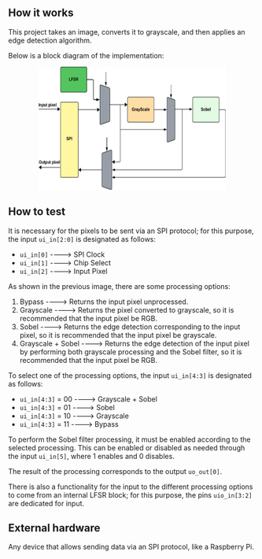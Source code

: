 <!---

This file is used to generate your project datasheet. Please fill in the information below and delete any unused
sections.

You can also include images in this folder and reference them in the markdown. Each image must be less than
512 kb in size, and the combined size of all images must be less than 1 MB.
-->

## How it works

This project takes an image, converts it to grayscale, and then applies an edge detection algorithm.

Below is a block diagram of the implementation:

<p align="center">
    <img src=./arch.png alt="Descripción" width="380" height="250">
</p>


## How to test

It is necessary for the pixels to be sent via an SPI protocol; for this purpose, the input ```ui_in[2:0]``` is designated as follows:

* ```ui_in[0]``` ----> SPI Clock
* ```ui_in[1]``` ----> Chip Select
* ```ui_in[2]``` ----> Input Pixel
  
As shown in the previous image, there are some processing options:

1. Bypass ----> Returns the input pixel unprocessed.
2. Grayscale ----> Returns the pixel converted to grayscale, so it is recommended that the input pixel be RGB.
3. Sobel ----> Returns the edge detection corresponding to the input pixel, so it is recommended that the input pixel be grayscale.
4. Grayscale + Sobel ----> Returns the edge detection of the input pixel by performing both grayscale processing and the Sobel filter, so it is recommended that the input pixel be  RGB.

To select one of the processing options, the input ```ui_in[4:3]``` is designated as follows:

* ```ui_in[4:3]``` = $00$ ----> Grayscale + Sobel 
* ```ui_in[4:3]``` = $01$ ----> Sobel
* ```ui_in[4:3]``` = $10$ ----> Grayscale
* ```ui_in[4:3]``` = $11$ ----> Bypass

To perform the Sobel filter processing, it must be enabled according to the selected processing. This can be enabled or disabled as needed through the input ```ui_in[5]```, where $1$ enables and $0$ disables.

The result of the processing corresponds to the output ```uo_out[0]```.

There is also a functionality for the input to the different processing options to come from an internal LFSR block; for this purpose, the pins ```uio_in[3:2]``` are dedicated for input.

## External hardware

Any device that allows sending data via an SPI protocol, like a Raspberry Pi.